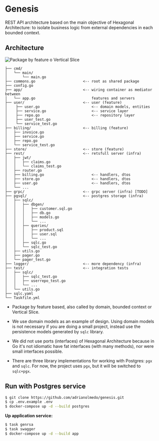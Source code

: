 # Genesis

REST API architecture based on the main objective of Hexagonal Architecture: to isolate business logic from external dependencies in each bounded context.

## Architecture

![Package by feature o Vertical Slice](https://i.imgur.com/EAnvPAC.png)

```
├── cmd/
│   └── main/
│       └── main.go
├── commons.go                      <-- root as shared package
├── config.go
├── app/                            <-- wiring container as mediator between
│   └── app.go                          features and servers
├── user/                           <-- user (feature)
│    ├── user.go                        <-- domain models, entities
│    ├── service.go                     <-- service layer
│    ├── repo.go                        <-- repository layer
│    ├── user_test.go
│    └── service_test.go
├── billing/                        <-- billing (feature)
│   ├── invoice.go
│   ├── service.go
│   ├── repo.go
│   └── service_test.go
├── store/                          <-- store (feature)
├── rest/                           <-- retsfull server (infra)
│   ├── jwt/
│   │   ├── claims.go
│   │   └── claims_test.go
│   ├── router.go
│   ├── billing.go                      <-- handlers, dtos
│   ├── store.go                        <-- handlers, dtos
│   ├── user.go                         <-- handlers, dtos
│   └── ...
├── grpc/                           <-- grpc server (infra) [TODO]
├── pgsql/                          <-- postgres storage (infra)
│   ├── sqlc/
│   │   ├── dbgen/
│   │   │   ├── customer.sql.go
│   │   │   ├── db.go
│   │   │   ├── models.go
│   │   │   └── ...
│   │   ├── queries/
│   │   │   ├── product.sql
│   │   │   ├── user.sql
│   │   │   └── ...
│   │   ├── sqlc.go
│   │   └── sqlc_test.go
│   ├── utils.go
│   ├── pager.go
│   └── pager_test.go
├── logger/                         <-- more dependency (infra)
├── test/                           <-- integration tests
│   ├── sqlc/
│   │   ├── sqlc_test.go
│   │   ├── userrepo_test.go
│   │   └── ...
│   └── utils.go
├── sqlc.yaml
└── Taskfile.yml
```

- Package by feature based, also called by domain, bounded context or Vertical Slice.

- We use domain models as an example of design. Using domain models is not necessary if you are doing a small project, instead use the persistence models generated by `sqlc` library.

- We did not use ports (interfaces) of Hexagonal Architecture because in Go it's not idiomatic have fat interfaces (with many methods), nor were small interfaces possible.

- There are three library implementations for working with Postgres: `pgx` and `sqlc`. For now, the project uses `pgx`, but it will be switched to `sqlc+pgx`.

## Run with Postgres service

```bash
$ git clone https://github.com/adrianolmedo/genesis.git
$ cp .env.example .env
$ docker-compose up -d --build postgres
```

**Up application service:**

```bash
$ task genrsa
$ task swagger
$ docker-compose up -d --build app
```
